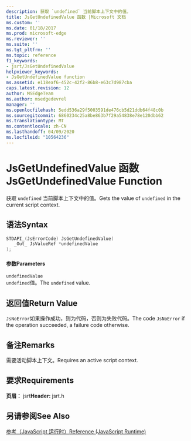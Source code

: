 ```yaml
---
description: 获取 `undefined` 当前脚本上下文中的值。
title: JsGetUndefinedValue 函数 |Microsoft 文档
ms.custom: ''
ms.date: 01/18/2017
ms.prod: microsoft-edge
ms.reviewer: ''
ms.suite: ''
ms.tgt_pltfrm: ''
ms.topic: reference
f1_keywords:
- jsrt/JsGetUndefinedValue
helpviewer_keywords:
- JsGetUndefinedValue function
ms.assetid: e118eaf6-452c-42f2-86b8-e63c7d987cba
caps.latest.revision: 12
author: MSEdgeTeam
ms.author: msedgedevrel
manager: ''
ms.openlocfilehash: 5edd536a29f5003591de476cb5d21ddb64f48c0b
ms.sourcegitcommit: 6860234c25a8be863b7f29a54838e78e120dbb62
ms.translationtype: MT
ms.contentlocale: zh-CN
ms.lasthandoff: 04/09/2020
ms.locfileid: "10564236"
---
```

# <span data-ttu-id="c2c30-103">JsGetUndefinedValue 函数</span><span class="sxs-lookup"><span data-stu-id="c2c30-103">JsGetUndefinedValue Function</span></span>
<span data-ttu-id="c2c30-104">获取 `undefined` 当前脚本上下文中的值。</span><span class="sxs-lookup"><span data-stu-id="c2c30-104">Gets the value of `undefined` in the current script context.</span></span>  
  
## <span data-ttu-id="c2c30-105">语法</span><span class="sxs-lookup"><span data-stu-id="c2c30-105">Syntax</span></span>  
  
```cpp  
STDAPI_(JsErrorCode) JsGetUndefinedValue(  
   _Out_ JsValueRef *undefinedValue  
);  
```  
  
#### <span data-ttu-id="c2c30-106">参数</span><span class="sxs-lookup"><span data-stu-id="c2c30-106">Parameters</span></span>  
 `undefinedValue`  
 <span data-ttu-id="c2c30-107">`undefined`值。</span><span class="sxs-lookup"><span data-stu-id="c2c30-107">The `undefined` value.</span></span>  
  
## <span data-ttu-id="c2c30-108">返回值</span><span class="sxs-lookup"><span data-stu-id="c2c30-108">Return Value</span></span>  
 <span data-ttu-id="c2c30-109">`JsNoError`如果操作成功，则为代码，否则为失败代码。</span><span class="sxs-lookup"><span data-stu-id="c2c30-109">The code `JsNoError` if the operation succeeded, a failure code otherwise.</span></span>  
  
## <span data-ttu-id="c2c30-110">备注</span><span class="sxs-lookup"><span data-stu-id="c2c30-110">Remarks</span></span>  
 <span data-ttu-id="c2c30-111">需要活动脚本上下文。</span><span class="sxs-lookup"><span data-stu-id="c2c30-111">Requires an active script context.</span></span>  
  
## <span data-ttu-id="c2c30-112">要求</span><span class="sxs-lookup"><span data-stu-id="c2c30-112">Requirements</span></span>  
 <span data-ttu-id="c2c30-113">**页眉：** jsrt</span><span class="sxs-lookup"><span data-stu-id="c2c30-113">**Header:** jsrt.h</span></span>  
  
## <span data-ttu-id="c2c30-114">另请参阅</span><span class="sxs-lookup"><span data-stu-id="c2c30-114">See Also</span></span>  
 [<span data-ttu-id="c2c30-115">参考（JavaScript 运行时）</span><span class="sxs-lookup"><span data-stu-id="c2c30-115">Reference (JavaScript Runtime)</span></span>](../chakra-hosting/reference-javascript-runtime.md)